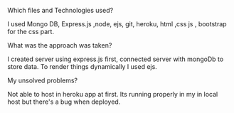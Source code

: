 Which files and Technologies used?

I used Mongo DB, Express.js ,node, ejs, git, heroku, html ,css js , bootstrap for the css part.


What was the approach was taken?

I created server using express.js first, connected server with mongoDb to store data. To render things dynamically I used ejs.


My unsolved problems?

 Not able to host in heroku app at first. Its running properly in my in local host but there's a bug when deployed.
